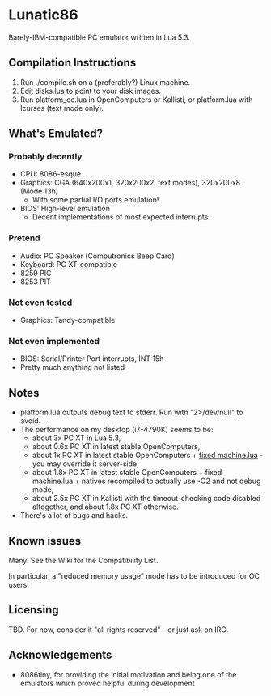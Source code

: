 # Lunatic86

Barely-IBM-compatible PC emulator written in Lua 5.3.

## Compilation Instructions

1. Run ./compile.sh on a (preferably?) Linux machine.
2. Edit disks.lua to point to your disk images.
3. Run platform_oc.lua in OpenComputers or Kallisti, or platform.lua with lcurses (text mode only).

## What's Emulated?

### Probably decently

* CPU: 8086-esque
* Graphics: CGA (640x200x1, 320x200x2, text modes), 320x200x8 (Mode 13h)
    * With some partial I/O ports emulation!
* BIOS: High-level emulation
    * Decent implementations of most expected interrupts

### Pretend

* Audio: PC Speaker (Computronics Beep Card)
* Keyboard: PC XT-compatible
* 8259 PIC
* 8253 PIT

### Not even tested

* Graphics: Tandy-compatible

### Not even implemented

* BIOS: Serial/Printer Port interrupts, INT 15h
* Pretty much anything not listed

## Notes

* platform.lua outputs debug text to stderr. Run with "2>/dev/null" to avoid.
* The performance on my desktop (i7-4790K) seems to be:
    * about 3x PC XT in Lua 5.3,
    * about 0.6x PC XT in latest stable OpenComputers,
    * about 1x PC XT in latest stable OpenComputers + [fixed machine.lua](https://github.com/MightyPirates/OpenComputers/pull/2877) - you may override 
it server-side,
    * about 1.8x PC XT in latest stable OpenComputers + fixed machine.lua + natives recompiled to actually use -O2 and not debug mode,
    * about 2.5x PC XT in Kallisti with the timeout-checking code disabled altogether, and about 1.8x PC XT otherwise.
* There's a lot of bugs and hacks.

## Known issues

Many. See the Wiki for the Compatibility List.

In particular, a "reduced memory usage" mode has to be introduced for OC users.

## Licensing

TBD. For now, consider it "all rights reserved" - or just ask on IRC.

## Acknowledgements

* 8086tiny, for providing the initial motivation and being one of the emulators which proved helpful during 
development
